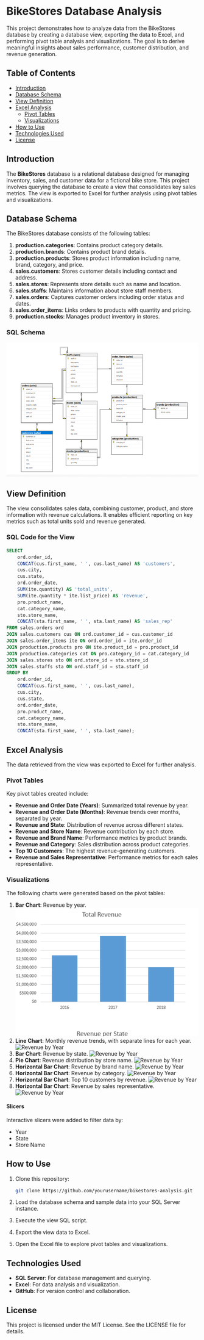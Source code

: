 # BikeStores Database Analysis

This project demonstrates how to analyze data from the BikeStores database by creating a database view, exporting the data to Excel, and performing pivot table analysis and visualizations. The goal is to derive meaningful insights about sales performance, customer distribution, and revenue generation.

## Table of Contents

- [Introduction](#introduction)
- [Database Schema](#database-schema)
- [View Definition](#view-definition)
- [Excel Analysis](#excel-analysis)
  - [Pivot Tables](#pivot-tables)
  - [Visualizations](#visualizations)
- [How to Use](#how-to-use)
- [Technologies Used](#technologies-used)
- [License](#license)

## Introduction

The **BikeStores** database is a relational database designed for managing inventory, sales, and customer data for a fictional bike store. This project involves querying the database to create a view that consolidates key sales metrics. The view is exported to Excel for further analysis using pivot tables and visualizations.

## Database Schema

The BikeStores database consists of the following tables:

1. **production.categories**: Contains product category details.
2. **production.brands**: Contains product brand details.
3. **production.products**: Stores product information including name, brand, category, and price.
4. **sales.customers**: Stores customer details including contact and address.
5. **sales.stores**: Represents store details such as name and location.
6. **sales.staffs**: Maintains information about store staff members.
7. **sales.orders**: Captures customer orders including order status and dates.
8. **sales.order_items**: Links orders to products with quantity and pricing.
9. **production.stocks**: Manages product inventory in stores.

### SQL Schema

![Schema](images/Schema.PNG "Schema")


## View Definition

The view consolidates sales data, combining customer, product, and store information with revenue calculations. It enables efficient reporting on key metrics such as total units sold and revenue generated.

### SQL Code for the View

```sql
SELECT
    ord.order_id,
    CONCAT(cus.first_name, ' ', cus.last_name) AS 'customers',
    cus.city,
    cus.state,
    ord.order_date,
    SUM(ite.quantity) AS 'total_units',
    SUM(ite.quantity * ite.list_price) AS 'revenue',
    pro.product_name,
    cat.category_name,
    sto.store_name,
    CONCAT(sta.first_name, ' ', sta.last_name) AS 'sales_rep'
FROM sales.orders ord
JOIN sales.customers cus ON ord.customer_id = cus.customer_id
JOIN sales.order_items ite ON ord.order_id = ite.order_id
JOIN production.products pro ON ite.product_id = pro.product_id
JOIN production.categories cat ON pro.category_id = cat.category_id
JOIN sales.stores sto ON ord.store_id = sto.store_id
JOIN sales.staffs sta ON ord.staff_id = sta.staff_id
GROUP BY 
    ord.order_id,
    CONCAT(cus.first_name, ' ', cus.last_name),
    cus.city,
    cus.state,
    ord.order_date,
    pro.product_name,
    cat.category_name,
    sto.store_name,
    CONCAT(sta.first_name, ' ', sta.last_name);
```

## Excel Analysis

The data retrieved from the view was exported to Excel for further analysis.

### Pivot Tables

Key pivot tables created include:

- **Revenue and Order Date (Years)**: Summarized total revenue by year.
- **Revenue and Order Date (Months)**: Revenue trends over months, separated by year.
- **Revenue and State**: Distribution of revenue across different states.
- **Revenue and Store Name**: Revenue contribution by each store.
- **Revenue and Brand Name**: Performance metrics by product brands.
- **Revenue and Category**: Sales distribution across product categories.
- **Top 10 Customers**: The highest revenue-generating customers.
- **Revenue and Sales Representative**: Performance metrics for each sales representative.

### Visualizations

The following charts were generated based on the pivot tables:

1. **Bar Chart**: Revenue by year.
![Total Revenue per year](images/Total_Revenue_per_year.PNG "Total Revenue per year")
2. **Line Chart**: Monthly revenue trends, with separate lines for each year.
![Revenue by Year](images/revenue_by_year.png "Revenue trends by year")
3. **Bar Chart**: Revenue by state.
![Revenue by Year](images/revenue_by_year.png "Revenue trends by year")
4. **Pie Chart**: Revenue distribution by store name.
![Revenue by Year](images/revenue_by_year.png "Revenue trends by year")
5. **Horizontal Bar Chart**: Revenue by brand name.
![Revenue by Year](images/revenue_by_year.png "Revenue trends by year")
6. **Horizontal Bar Chart**: Revenue by category.
![Revenue by Year](images/revenue_by_year.png "Revenue trends by year")
7. **Horizontal Bar Chart**: Top 10 customers by revenue.
![Revenue by Year](images/revenue_by_year.png "Revenue trends by year")
8. **Horizontal Bar Chart**: Revenue by sales representative.
![Revenue by Year](images/revenue_by_year.png "Revenue trends by year")

#### Slicers

Interactive slicers were added to filter data by:

- Year
- State
- Store Name

## How to Use

1. Clone this repository:

   ```bash
   git clone https://github.com/yourusername/bikestores-analysis.git
   ```

2. Load the database schema and sample data into your SQL Server instance.
3. Execute the view SQL script.
4. Export the view data to Excel.
5. Open the Excel file to explore pivot tables and visualizations.

## Technologies Used

- **SQL Server**: For database management and querying.
- **Excel**: For data analysis and visualization.
- **GitHub**: For version control and collaboration.

## License

This project is licensed under the MIT License. See the LICENSE file for details.


